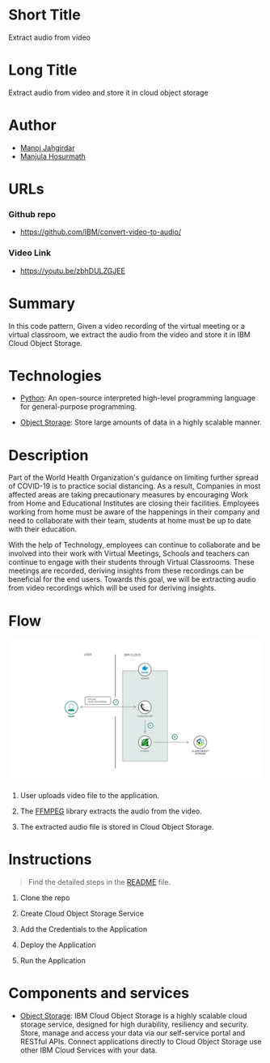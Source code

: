 # Short Title

Extract audio from video

# Long Title

Extract audio from video and store it in cloud object storage


# Author
* [Manoj Jahgirdar](https://www.linkedin.com/in/manoj-jahgirdar-6b5b33142/)
* [Manjula Hosurmath](https://www.linkedin.com/in/manjula-g-hosurmath-0b47031)

# URLs

### Github repo

* https://github.com/IBM/convert-video-to-audio/


### Video Link
* https://youtu.be/zbhDULZGJEE

# Summary

In this code pattern, Given a video recording of the virtual meeting or a virtual classroom, we extract the audio from the video and store it in IBM Cloud Object Storage.

# Technologies

* [Python](https://developer.ibm.com/technologies/python): An open-source interpreted high-level programming language for general-purpose programming.

* [Object Storage](https://developer.ibm.com/technologies/object-storage): Store large amounts of data in a highly scalable manner.

# Description

Part of the World Health Organization's guidance on limiting further spread of COVID-19 is to practice social distancing. As a result, Companies in most affected areas are taking precautionary measures by encouraging Work from Home and Educational Institutes are closing their facilities. Employees working from home must be aware of the happenings in their company and need to collaborate with their team, students at home must be up to date with their education.

With the help of Technology, employees can continue to collaborate and be involved into their work with Virtual Meetings, Schools and teachers can continue to engage with their students through Virtual Classrooms. These meetings are recorded, deriving insights from these recordings can be beneficial for the end users. Towards this goal, we will be extracting audio from video recordings which will be used for deriving insights.

# Flow

<!--add an image in this path-->
![architecture](doc/source/images/architecture.png)

1. User uploads video file to the application.

2. The [FFMPEG](https://www.ffmpeg.org/) library extracts the audio from the video.

3. The extracted audio file is stored in Cloud Object Storage.

# Instructions

> Find the detailed steps in the [README](https://github.com/IBM/convert-video-to-audio/blob/master/README.md) file.


1. Clone the repo

2. Create Cloud Object Storage Service

3. Add the Credentials to the Application

4. Deploy the Application

5. Run the Application

# Components and services

* [Object Storage](https://cloud.ibm.com/catalog/services/cloud-object-storage): IBM Cloud Object Storage is a highly scalable cloud storage service, designed for high durability, resiliency and security. Store, manage and access your data via our self-service portal and RESTful APIs. Connect applications directly to Cloud Object Storage use other IBM Cloud Services with your data.
